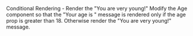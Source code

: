 Conditional Rendering - Render the "You are very young!"
Modify the Age component so that the "Your age is " message is rendered only if the age prop is greater than 18. Otherwise render the "You are very young!" message.
